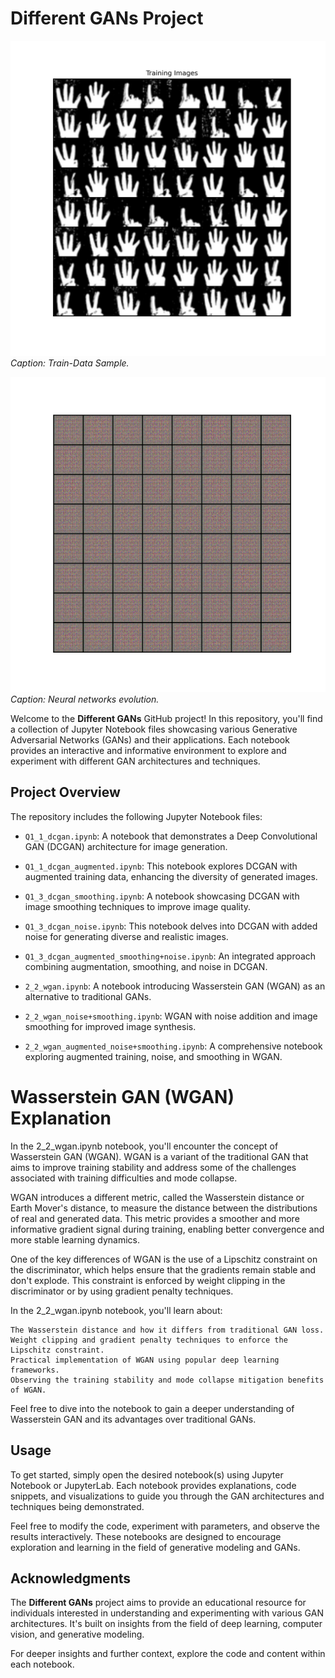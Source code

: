 # Different GANs Project

![Image Description](Images/Train-Data%20Sample.png)
*Caption: Train-Data Sample.*


![Image Description](Images/Wasserstein%20GAN.gif)
*Caption: Neural networks evolution.*


Welcome to the **Different GANs** GitHub project! In this repository, you'll find a collection of Jupyter Notebook files showcasing various Generative Adversarial Networks (GANs) and their applications. Each notebook provides an interactive and informative environment to explore and experiment with different GAN architectures and techniques.

## Project Overview

The repository includes the following Jupyter Notebook files:

- `Q1_1_dcgan.ipynb`: A notebook that demonstrates a Deep Convolutional GAN (DCGAN) architecture for image generation.

- `Q1_1_dcgan_augmented.ipynb`: This notebook explores DCGAN with augmented training data, enhancing the diversity of generated images.

- `Q1_3_dcgan_smoothing.ipynb`: A notebook showcasing DCGAN with image smoothing techniques to improve image quality.

- `Q1_3_dcgan_noise.ipynb`: This notebook delves into DCGAN with added noise for generating diverse and realistic images.

- `Q1_3_dcgan_augmented_smoothing+noise.ipynb`: An integrated approach combining augmentation, smoothing, and noise in DCGAN.

- `2_2_wgan.ipynb`: A notebook introducing Wasserstein GAN (WGAN) as an alternative to traditional GANs.

- `2_2_wgan_noise+smoothing.ipynb`: WGAN with noise addition and image smoothing for improved image synthesis.

- `2_2_wgan_augmented_noise+smoothing.ipynb`: A comprehensive notebook exploring augmented training, noise, and smoothing in WGAN.

# Wasserstein GAN (WGAN) Explanation

In the 2_2_wgan.ipynb notebook, you'll encounter the concept of Wasserstein GAN (WGAN). WGAN is a variant of the traditional GAN that aims to improve training stability and address some of the challenges associated with training difficulties and mode collapse.

WGAN introduces a different metric, called the Wasserstein distance or Earth Mover's distance, to measure the distance between the distributions of real and generated data. This metric provides a smoother and more informative gradient signal during training, enabling better convergence and more stable learning dynamics.

One of the key differences of WGAN is the use of a Lipschitz constraint on the discriminator, which helps ensure that the gradients remain stable and don't explode. This constraint is enforced by weight clipping in the discriminator or by using gradient penalty techniques.

In the 2_2_wgan.ipynb notebook, you'll learn about:

    The Wasserstein distance and how it differs from traditional GAN loss.
    Weight clipping and gradient penalty techniques to enforce the Lipschitz constraint.
    Practical implementation of WGAN using popular deep learning frameworks.
    Observing the training stability and mode collapse mitigation benefits of WGAN.

Feel free to dive into the notebook to gain a deeper understanding of Wasserstein GAN and its advantages over traditional GANs.

## Usage

To get started, simply open the desired notebook(s) using Jupyter Notebook or JupyterLab. Each notebook provides explanations, code snippets, and visualizations to guide you through the GAN architectures and techniques being demonstrated.

Feel free to modify the code, experiment with parameters, and observe the results interactively. These notebooks are designed to encourage exploration and learning in the field of generative modeling and GANs.

## Acknowledgments

The **Different GANs** project aims to provide an educational resource for individuals interested in understanding and experimenting with various GAN architectures. It's built on insights from the field of deep learning, computer vision, and generative modeling.

For deeper insights and further context, explore the code and content within each notebook.
